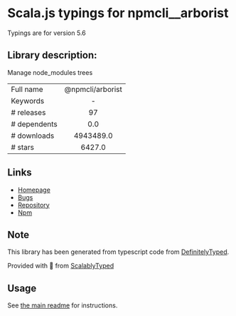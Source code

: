 
# Scala.js typings for npmcli__arborist

Typings are for version 5.6

## Library description:
Manage node_modules trees

|                    |                 |
| ------------------ | :-------------: |
| Full name          | @npmcli/arborist |
| Keywords           | - |
| # releases         | 97 |
| # dependents       | 0.0 |
| # downloads        | 4943489.0 |
| # stars            | 6427.0 |

## Links
- [Homepage](https://github.com/npm/cli#readme)
- [Bugs](https://github.com/npm/cli/issues)
- [Repository](https://github.com/npm/cli)
- [Npm](https://www.npmjs.com/package/%40npmcli%2Farborist)
    


## Note
This library has been generated from typescript code from [DefinitelyTyped](https://definitelytyped.org).

Provided with :purple_heart: from [ScalablyTyped](https://github.com/oyvindberg/ScalablyTyped)

## Usage
See [the main readme](../../readme.md) for instructions.


